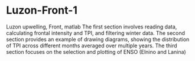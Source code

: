 # Luzon-Front-1
Luzon upwelling, Front, matlab
The first section involves reading data, calculating frontal intensity and TPI, and filtering winter data.
The second section provides an example of drawing diagrams, showing the distribution of TPI across different months averaged over multiple years.
The third section focuses on the selection and plotting of ENSO (Elnino and Lanina) 
